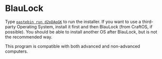 # BlauLock

Type [`pastebin run d2pDApGK`](http://pastebin.com/d2pDApGK) to run the installer. If you want to use a third-party Operating System, install it first and then BlauLock (from CraftOS, if possible). You should be able to install another OS after BlauLock, but is not the recommended way.

This program is compatible with both advanced and non-advanced computers.
